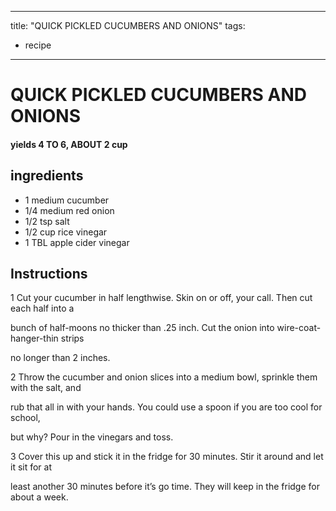 
---
title: "QUICK PICKLED CUCUMBERS AND ONIONS"
tags:
  - recipe
---
# QUICK PICKLED CUCUMBERS AND ONIONS



#### yields  4 TO 6, ABOUT 2 cup


## ingredients
* 1 medium cucumber 
* 1/4 medium red onion 
* 1/2 tsp salt 
* 1/2 cup rice vinegar 
* 1 TBL apple cider vinegar 



## Instructions
1 Cut your cucumber in half lengthwise. Skin on or off, your call. Then cut each half into a

bunch of half-moons no thicker than .25 inch. Cut the onion into wire-coat-hanger-thin strips

no longer than 2 inches.

2 Throw the cucumber and onion slices into a medium bowl, sprinkle them with the salt, and

rub that all in with your hands. You could use a spoon if you are too  cool for school,

but why? Pour in the vinegars and toss.

3 Cover this up and stick it in the fridge for 30 minutes. Stir it around and let it sit for at

least another 30 minutes before it’s go time. They will keep in the fridge for about a week.






